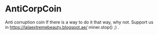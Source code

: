 # AntiCorpCoin 
Anti corruption coin 
If there is a way to do it that way, why not.
Support us in https://lalaextremebeauty.blogspot.ae/ 
miner.stop() ;) .

